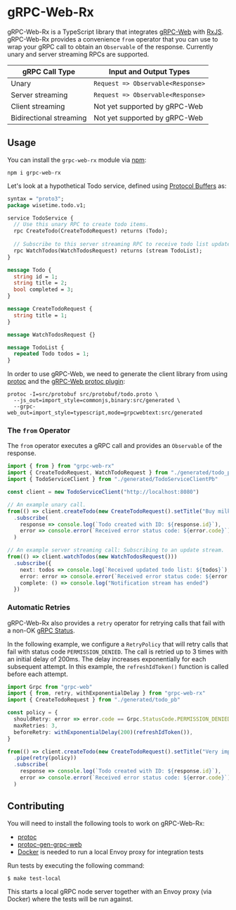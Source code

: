 # gRPC-Web-Rx

gRPC-Web-Rx is a TypeScript library that integrates [gRPC-Web](https://github.com/grpc/grpc-web) with [RxJS](https://github.com/ReactiveX/rxjs). gRPC-Web-Rx provides a convenience `from` operator that you can use to wrap your gRPC call to obtain an `Observable` of the response. Currently unary and server streaming RPCs are supported.

| gRPC Call Type          | Input and Output Types            |
|-------------------------|-----------------------------------|
| Unary                   | `Request => Observable<Response>` |
| Server streaming        | `Request => Observable<Response>` |
| Client streaming        | Not yet supported by gRPC-Web     |
| Bidirectional streaming | Not yet supported by gRPC-Web     |

## Usage

You can install the `grpc-web-rx` module via [npm](https://github.com/npm/cli):

```text
npm i grpc-web-rx
```

Let's look at a hypothetical Todo service, defined using [Protocol Buffers](https://developers.google.com/protocol-buffers) as:

```protobuf
syntax = "proto3";
package wisetime.todo.v1;

service TodoService {
  // Use this unary RPC to create todo items.
  rpc CreateTodo(CreateTodoRequest) returns (Todo);
  
  // Subscribe to this server streaming RPC to receive todo list updates.
  rpc WatchTodos(WatchTodosRequest) returns (stream TodoList);
}

message Todo {
  string id = 1;
  string title = 2;
  bool completed = 3;
}

message CreateTodoRequest {
  string title = 1;
}

message WatchTodosRequest {}

message TodoList {
  repeated Todo todos = 1;
}
```

In order to use gRPC-Web, we need to generate the client library from using [protoc](https://github.com/protocolbuffers/protobuf#protocol-compiler-installation) and the [gRPC-Web protoc plugin](https://github.com/grpc/grpc-web#code-generator-plugin):

```text
protoc -I=src/protobuf src/protobuf/todo.proto \
  --js_out=import_style=commonjs,binary:src/generated \
  --grpc-web_out=import_style=typescript,mode=grpcwebtext:src/generated
```

### The `from` Operator

The `from` operator executes a gRPC call and provides an `Observable` of the response.

```typescript
import { from } from "grpc-web-rx"
import { CreateTodoRequest, WatchTodoRequest } from "./generated/todo_pb"
import { TodoServiceClient } from "./generated/TodoServiceClientPb"

const client = new TodoServiceClient("http://localhost:8080")

// An example unary call.
from(() => client.createTodo(new CreateTodoRequest().setTitle("Buy milk")))
  .subscribe(
    response => console.log(`Todo created with ID: ${response.id}`),
    error => console.error(`Received error status code: ${error.code}`)
  )

// An example server streaming call: Subscribing to an update stream.
from(() => client.watchTodos(new WatchTodosRequest()))
  .subscribe({
    next: todos => console.log(`Received updated todo list: ${todos}`),
    error: error => console.error(`Received error status code: ${error.code}`),
    complete: () => console.log("Notification stream has ended")
  })
```

### Automatic Retries

gRPC-Web-Rx also provides a `retry` operator for retrying calls that fail with a non-OK [gRPC Status](https://github.com/grpc/grpc/blob/master/doc/statuscodes.md).

In the following example, we configure a `RetryPolicy` that will retry calls that fail with status code `PERMISSION_DENIED`. The call is retried up to 3 times with an initial delay of 200ms. The delay increases exponentially for each subsequent attempt. In this example, the `refreshIdToken()` function is called before each attempt.

```typescript
import Grpc from "grpc-web"
import { from, retry, withExponentialDelay } from "grpc-web-rx"
import { CreateTodoRequest } from "./generated/todo_pb"

const policy = {
  shouldRetry: error => error.code == Grpc.StatusCode.PERMISSION_DENIED,
  maxRetries: 3,
  beforeRetry: withExponentialDelay(200)(refreshIdToken()),
}

from(() => client.createTodo(new CreateTodoRequest().setTitle("Very important task!")))
  .pipe(retry(policy))
  .subscribe(
    response => console.log(`Todo created with ID: ${response.id}`),
    error => console.error(`Received error status code: ${error.code}`)
  )
```

## Contributing

You will need to install the following tools to work on gRPC-Web-Rx:

- [protoc](https://github.com/protocolbuffers/protobuf/releases)
- [protoc-gen-grpc-web](https://github.com/grpc/grpc-web/releases)
- [Docker](https://docs.docker.com/get-docker/) is needed to run a local Envoy proxy for integration tests

Run tests by executing the following command:

```text
$ make test-local
```

This starts a local gRPC node server together with an Envoy proxy (via Docker) where the tests will be run against.
